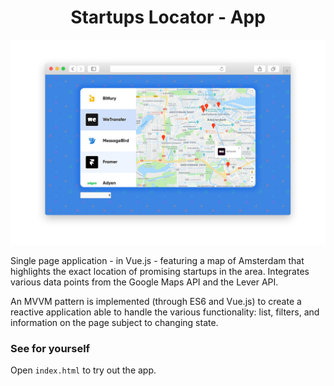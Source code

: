 # <center> Startups Locator - App </center>

![alt text](static/ui-screen.png)

Single page application - in Vue.js - featuring a map of Amsterdam that highlights the exact location of promising startups in the area. Integrates various data points from the Google Maps API and the Lever API.

An MVVM pattern is implemented (through ES6 and Vue.js) to create a reactive application able to handle the various functionality: list, filters, and information on the page subject to changing state.

### See for yourself

Open `index.html` to try out the app.
